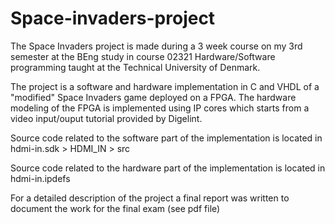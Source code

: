 # Space-invaders-project
The Space Invaders project is made during a 3 week course on my 3rd semester at the BEng study in course 02321 Hardware/Software programming taught at the Technical University of Denmark.

The project is a software and hardware implementation in C and VHDL of a "modified" Space Invaders game deployed on a FPGA. The hardware modeling of the FPGA is implemented using IP cores which starts from a video input/ouput tutorial provided by Digelint.

Source code related to the software part of the implementation is located in hdmi-in.sdk > HDMI_IN > src

Source code related to the hardware part of the implementation is located in hdmi-in.ipdefs

For a detailed description of the project a final report was written to document the work for the final exam (see pdf file)

